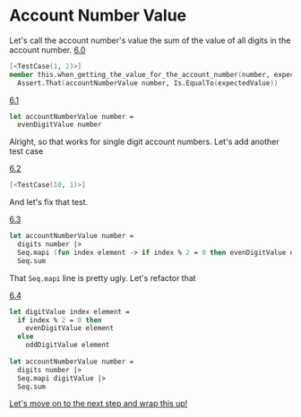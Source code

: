 # Account Number Value

Let's call the account number's value the sum of the value of all digits in the account number.
[6.0](../../tree/step-6-0/example/LuhnKataExample)
```fsharp
[<TestCase(1, 2)>]
member this.when_getting_the_value_for_the_account_number(number, expectedValue) =
  Assert.That(accountNumberValue number, Is.EqualTo(expectedValue))
```

[6.1](../../tree/step-6-1/example/LuhnKataExample)
```fsharp
let accountNumberValue number =
  evenDigitValue number
```

Alright, so that works for single digit account numbers. Let's add another test case

[6.2](../../tree/step-6-2/example/LuhnKataExample)
```fsharp
[<TestCase(10, 1)>]
```

And let's fix that test.

[6.3](../../tree/step-6-3/example/LuhnKataExample)
```fsharp
let accountNumberValue number =
  digits number |>
  Seq.mapi (fun index element -> if index % 2 = 0 then evenDigitValue element else oddDigitValue element) |>
  Seq.sum
```

That `Seq.mapi` line is pretty ugly. Let's refactor that

[6.4](../../tree/step-6-4/example/LuhnKataExample)
```fsharp
let digitValue index element =
  if index % 2 = 0 then
    evenDigitValue element
  else
    oddDigitValue element
    
let accountNumberValue number =
  digits number |>
  Seq.mapi digitValue |>
  Seq.sum
```

[Let's move on to the next step and wrap this up!](step-7.md)
